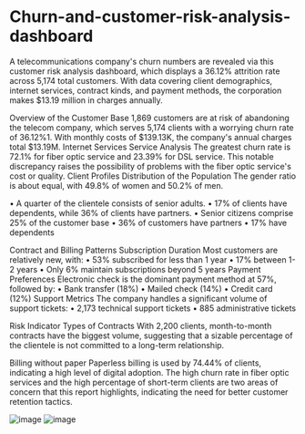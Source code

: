 # Churn-and-customer-risk-analysis-dashboard
A telecommunications company's churn numbers are revealed via this customer risk analysis dashboard, which displays a 36.12% attrition rate across 5,174 total customers. With data covering client demographics, internet services, contract kinds, and payment methods, the corporation makes $13.19 million in charges annually.

Overview of the Customer Base 
1,869 customers are at risk of abandoning the telecom company, which serves 5,174 clients with a worrying churn rate of 36.12%1. With monthly costs of $139.13K, the company's annual charges total $13.19M.
Internet Services Service Analysis
The greatest churn rate is 72.1% for fiber optic service and 23.39% for DSL service. This notable discrepancy raises the possibility of problems with the fiber optic service's cost or quality.
Client Profiles 
Distribution of the Population
The gender ratio is about equal, with 49.8% of women and 50.2% of men. 

•	A quarter of the clientele consists of senior adults. 
•	17% of clients have dependents, while 36% of clients have partners. 
•	Senior citizens comprise 25% of the customer base
•	36% of customers have partners
•	17% have dependents

Contract and Billing Patterns
Subscription Duration
Most customers are relatively new, with:
•	53% subscribed for less than 1 year
•	17% between 1-2 years
•	Only 6% maintain subscriptions beyond 5 years
Payment Preferences
Electronic check is the dominant payment method at 57%, followed by:
•	Bank transfer (18%)
•	Mailed check (14%)
•	Credit card (12%)
Support Metrics
The company handles a significant volume of support tickets:
•	2,173 technical support tickets
•	885 administrative tickets


Risk Indicator Types of Contracts
With 2,200 clients, month-to-month contracts have the biggest volume, suggesting that a sizable percentage of the clientele is not committed to a long-term relationship. 

Billing without paper 
Paperless billing is used by 74.44% of clients, indicating a high level of digital adoption. 
The high churn rate in fiber optic services and the high percentage of short-term clients are two areas of concern that this report highlights, indicating the need for better customer retention tactics. 

![image](https://github.com/user-attachments/assets/aec60e74-0e77-4c6c-a4cb-016cb3abaf61)
![image](https://github.com/user-attachments/assets/abb31a1e-6760-4e34-8d5b-c29b93a19160)

